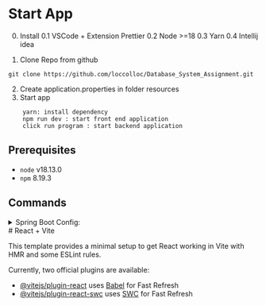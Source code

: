 

# Start App
0. Install
  0.1 VSCode + Extension Prettier
  0.2 Node >=18
  0.3 Yarn
  0.4 Intellij idea



1. Clone Repo from github
  ```
  git clone https://github.com/loccolloc/Database_System_Assignment.git
  ```
2. Create application.properties in folder resources 
3. Start app
  ``` 
      yarn: install dependency 
      npm run dev : start front end application
      click run program : start backend application
  ```

## Prerequisites

- `node` v18.13.0
- `npm` 8.19.3

## Commands

<details>
<summary>Spring Boot Config:</summary>
https://start.spring.io/#!type=maven-project&language=java&platformVersion=3.2.5&packaging=jar&jvmVersion=21&groupId=db.webapp&artifactId=backend&name=backend&description=Demo%20backend%20for%20DB%20assignment&packageName=db.webapp.backend&dependencies=lombok,devtools,web,security,data-jpa,sqlserver
</details>
# React + Vite

This template provides a minimal setup to get React working in Vite with HMR and some ESLint rules.

Currently, two official plugins are available:

- [@vitejs/plugin-react](https://github.com/vitejs/vite-plugin-react/blob/main/packages/plugin-react/README.md) uses [Babel](https://babeljs.io/) for Fast Refresh
- [@vitejs/plugin-react-swc](https://github.com/vitejs/vite-plugin-react-swc) uses [SWC](https://swc.rs/) for Fast Refresh

